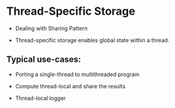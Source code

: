 # Thread-Specific Storage

* Dealing with Sharing Pattern

* Thread-specific storage enables global state within a
thread.

## Typical use-cases:

* Porting a single-thread to multithreaded program

* Compute thread-local and share the results

* Thread-local logger
